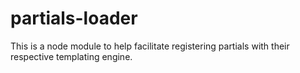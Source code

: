 partials-loader
===============

This is a node module to help facilitate registering partials with their respective templating engine.
